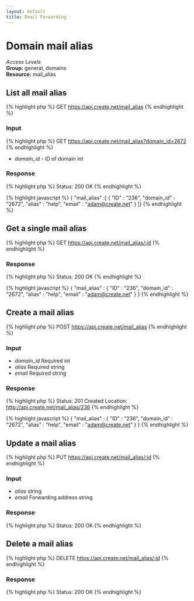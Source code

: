```yaml
---
layout: default
title: Email Forwarding
---
```


Domain mail alias
=============

*Access Levels*    
__Group:__ general, domains     
__Resource:__ mail_alias

List all mail alias
-------------------

{% highlight php %}
GET 	https://api.create.net/mail_alias
{% endhighlight %}

### Input

{% highlight php %}
GET 	https://api.create.net/mail_alias?domain_id=2672
{% endhighlight %}

* *domain_id* - ID of domain int

### Response

{% highlight php %}
Status: 200 OK
{% endhighlight %}

{% highlight javascript %}
{ "mail_alias" :[ 
	{
		"ID" : "236",
		"domain_id" : "2672",
		"alias" : "help",
		"email" : "adam@create.net"
	}
]}
{% endhighlight %}

Get a single mail alias
-----------------------

{% highlight php %}
GET 	https://api.create.net/mail_alias/:id
{% endhighlight %}

### Response

{% highlight php %}
Status: 200 OK
{% endhighlight %}

{% highlight javascript %}
{ "mail_alias" : 
	{
		"ID" : "236",
		"domain_id" : "2672",
		"alias" : "help",
		"email" : "adam@create.net"
	}
}
{% endhighlight %}

Create a mail alias
------------------

{% highlight php %}
POST 	https://api.create.net/mail_alias
{% endhighlight %}

### Input

* *domain_id* Required int
* *alias* Required string
* *email* Required string

### Response

{% highlight php %}
Status: 201 Created
Location: http://api.create.net/mail_alias/236
{% endhighlight %}

{% highlight javascript %}
{ "mail_alias" : 
	{
		"ID" : "236",
		"domain_id" : "2672",
		"alias" : "help",
		"email" : "adam@create.net"
	}
}
{% endhighlight %}

Update a mail alias
------------------

{% highlight php %}
PUT 	https://api.create.net/mail_alias/:id
{% endhighlight %}

### Input

* *alias* string
* *email* Forwarding address string

### Response

{% highlight php %}
Status: 200 OK
{% endhighlight %}

Delete a mail alias
------------------

{% highlight php %}
DELETE 	https://api.create.net/mail_alias/:id
{% endhighlight %}

### Response

{% highlight php %}
Status: 200 OK
{% endhighlight %}